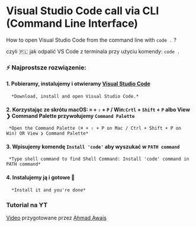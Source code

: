 # Visual Studio Code call via CLI (Command Line Interface)
How to open Visual Studio Code from the command line with `code .` ?

czyli 🇵🇱 jak odpalić VS Code z terminala przy użyciu komendy: `code .`

### ⚡️ Najprostsze rozwiązenie:

#### 1. Pobieramy, instalujemy i otwieramy [Visual Studio Code](https:/Wide/code.visualstudio.com)<br/>
      *Download, install and open Visual Studio Code.*
  
#### 2. Korzystając ze skrótu **macOS**: `⌘` + `⇧` + `P` / **Win:**`Crtl` + `Shift` + `P` albo View ❯ Command Palette przywołujemy `Command Palette`<br/>
     *Open the Command Palette (⌘ + ⇧ + P on Mac / Ctrl + Shift + P on Win) OR View ❯ Command Palette*
  
#### 3. Wpisujemy komendę `Install 'code'` aby wyszukać w `PATH command`<br/>
     *Type shell command to find Shell Command: Install 'code' command in PATH command*
  
#### 4. Instalujemy ją i gotowe 🌟 <br/>
      *Install it and you're done*


### Tutorial na YT
[Video](https://www.youtube.com/watch?v=uKCiAA4AJcI) przygotowane przez [Ahmad Awais](https://github.com/ahmadawais)
